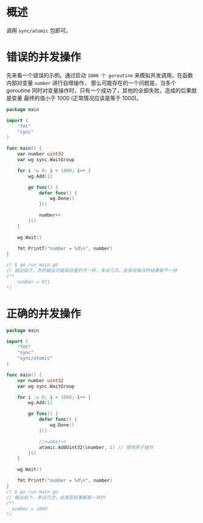 # 概述
调用 `sync/atomic` 包即可。

# 错误的并发操作
先来看一个错误的示例。通过启动 `1000 个 goroutine` 来模拟并发调用，在函数内部对变量 `number` 进行自增操作，
那么可能存在的一个问题是，当多个 goroutine 同时对变量操作时，只有一个成功了，其他的全部失败，造成的后果就是变量
最终的值小于 1000 (正常情况应该是等于 1000)。

```go
package main

import (
	"fmt"
	"sync"
)

func main() {
	var number uint32
	var wg sync.WaitGroup

	for i := 0; i < 1000; i++ {
		wg.Add(1)

		go func() {
			defer func() {
				wg.Done()
			}()

			number++
		}()
	}

	wg.Wait()

	fmt.Printf("number = %d\n", number)
}

// $ go run main.go
// 输出如下，你的输出可能和这里的不一样，多试几次，会发现每次的结果都不一样
/**
    number = 971
*/
```

# 正确的并发操作
```go
package main

import (
	"fmt"
	"sync"
	"sync/atomic"
)

func main() {
	var number uint32
	var wg sync.WaitGroup

	for i := 0; i < 1000; i++ {
		wg.Add(1)

		go func() {
			defer func() {
				wg.Done()
			}()

			//number++
			atomic.AddUint32(&number, 1) // 使用原子操作
		}()
	}

	wg.Wait()

	fmt.Printf("number = %d\n", number)
}
// $ go run main.go
// 输出如下，多试几次，会发现结果都是一样的
/**
  number = 1000
*/
```
